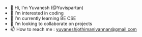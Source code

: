 - 👋 Hi, I’m Yuvanesh (@Yuvispartan)
- 👀 I’m interested in coding
- 🌱 I’m currently learning BE CSE
- 💞️ I’m looking to collaborate on projects
- 📫 How to reach me : yuvaneshjothimanivannan@gmail.com

<!---
Yuvispartan/Yuvispartan is a ✨ special ✨ repository because its `README.md` (this file) appears on your GitHub profile.
You can click the Preview link to take a look at your changes.
--->
